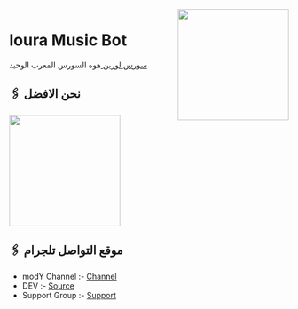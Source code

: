 <img src="https://telegra.ph/file/f78e54b8b72f404fc4fe6.jpg" align="right" width="200" height="200"/>

# loura Music Bot

[سورس لورين ](https://github.com/mohamedhelal12/gohara) هوه السورس المعرب الوحيد 



## 🖇 نحن الافضل 

<p>
<a href="https://t.me/helal_trmix_BOT"><img src="https://img.shields.io/badge/Generate%20On%20Repl-blueviolet?style=for-the-badge&logo=appveyor" width="200""/></a>
</p>

## 🖇 موقع التواصل تلجرام
- modY Channel :- [Channel](https://t.me/bxebb)
- DEV :- [Source](https://t.me/syyyyp)
- Support Group :- [Support](https://t.me/IIIqlII)




